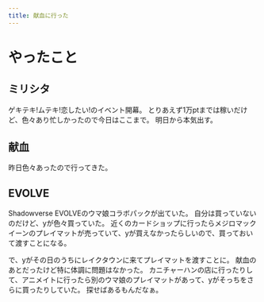 ```yaml
---
title: 献血に行った
---
```


# やったこと

## ミリシタ

ゲキテキ!ムテキ!恋したい!のイベント開幕。
とりあえず1万ptまでは稼いだけど、色々あり忙しかったので今日はここまで。
明日から本気出す。

## 献血

昨日色々あったので行ってきた。

## EVOLVE

Shadowverse EVOLVEのウマ娘コラボパックが出ていた。
自分は買っていないのだけど、yが色々買っていた。
近くのカードショップに行ったらメジロマックイーンのプレイマットが売っていて、yが買えなかったらしいので、買っておいて渡すことになる。

で、yがその日のうちにレイクタウンに来てプレイマットを渡すことに。
献血のあとだったけど特に体調に問題はなかった。
カニチャーハンの店に行ったりして、アニメイトに行ったら別のウマ娘のプレイマットがあって、yがそっちをさらに買ったりしていた。
探せばあるもんだなぁ。
